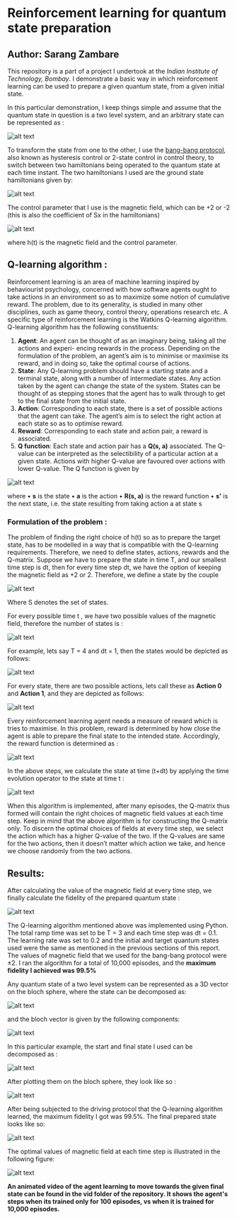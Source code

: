 # Reinforcement learning for quantum state preparation
## Author: Sarang Zambare

This repository is a part of a project I undertook at the *Indian Institute of Technology, Bombay*. I demonstrate a basic way in which reinforcement learning can be used to prepare a given quantum state, from a given initial state.

In this particular demonstration, I keep things simple and assume that the quantum state in question is a two level system, and an arbitrary state can be represented as :

![alt text](https://raw.githubusercontent.com/sarangzambare/reinforcent-learning-qstate-preparation/master/png/state.png)

To transform the state from one to the other, I use the [bang-bang protocol](https://en.wikipedia.org/wiki/Bang%E2%80%93bang_control), also known as hysteresis control or 2-state control in control theory, to switch between two hamiltonians being operated to the quantum state at each time instant. The two hamiltonians I used are the ground state hamiltonians given by:

![alt text](https://raw.githubusercontent.com/sarangzambare/reinforcent-learning-qstate-preparation/master/png/hamiltonians.png)

The control parameter that I use is the magnetic field, which can be +2 or -2 (this is also the coefficient of Sx in the hamiltonians)

![alt text](https://raw.githubusercontent.com/sarangzambare/reinforcent-learning-qstate-preparation/master/png/hamiltonian_2.png)

where h(t) is the magnetic field and the control parameter.

## Q-learning algorithm :

Reinforcement learning is an area of machine learning inspired by behaviourist psychology, concerned with how software agents ought to take actions in an environment so as to maximize some notion of cumulative reward. The problem, due to its generality, is studied in many other disciplines, such as game theory, control theory, operations research etc. A specific type of reinforcement learning is the Watkins Q-learning algorithm. Q-learning algorithm has the following constituents:

1. **Agent**: An agent can be thought of as an imaginary being, taking all the actions and experi- encing rewards in the process. Depending on the formulation of the problem, an agent’s aim is to minimise or maximise its reward, and in doing so, take the optimal course of actions.
2. **State**: Any Q-learning problem should have a starting state and a terminal state, along with a number of intermediate states. Any action taken by the agent can change the state of the system. States can be thought of as stepping stones that the agent has to walk through to get to the final state from the initial state.
3. **Action**: Corresponding to each state, there is a set of possible actions that the agent can take. The agent’s aim is to select the right action at each state so as to optimise reward.
4. **Reward**: Corresponding to each state and action pair, a reward is associated.
5. **Q function**: Each state and action pair has a **Q(s, a)** associated. The Q-value can be interpreted as the selectibility of a particular action at a given state. Actions with higher Q-value are favoured over actions with lower Q-value. The Q function is given by

![alt text](https://raw.githubusercontent.com/sarangzambare/reinforcent-learning-qstate-preparation/master/png/q-equation.png)

where
• **s** is the state
• **a** is the action
• **R(s, a)** is the reward function
• **s'** is the next state, i.e. the state resulting from taking action a at state s

### Formulation of the problem :

The problem of finding the right choice of h(t) so as to prepare the target state, has to be modelled in a way that is compatible with the Q-learning requirements. Therefore, we need to define states, actions, rewards and the Q-matrix. Suppose we have to prepare the state in time T, and our smallest time step is dt, then for every time step dt, we have the option of keeping the magnetic field as +2 or  2. Therefore, we define a state by the couple

![alt text](https://raw.githubusercontent.com/sarangzambare/reinforcent-learning-qstate-preparation/master/png/states_2.png)

Where S denotes the set of states.

For every possible time t , we have two possible values of the magnetic field, therefore the number of states is :

![alt text](https://raw.githubusercontent.com/sarangzambare/reinforcent-learning-qstate-preparation/master/png/no_states.png)


For example, lets say T = 4 and dt = 1, then the states would be depicted as follows:

![alt text](https://raw.githubusercontent.com/sarangzambare/reinforcent-learning-qstate-preparation/master/png/states_1.png)

For every state, there are two possible actions, lets call these as **Action 0** and **Action 1**, and they are depicted as follows:

![alt text](https://raw.githubusercontent.com/sarangzambare/reinforcent-learning-qstate-preparation/master/png/actions.png)


Every reinforcement learning agent needs a measure of reward which is tries to maximise. In this problem, reward is determined by how close the agent is able to prepare the final state to the intended state. Accordingly, the reward function is determined as :


![alt text](https://raw.githubusercontent.com/sarangzambare/reinforcent-learning-qstate-preparation/master/png/reward.png)


In the above steps, we calculate the state at time (t+dt) by applying the time evolution operator to the state at time t :

![alt text](https://raw.githubusercontent.com/sarangzambare/reinforcent-learning-qstate-preparation/master/png/time_evolution_2.png)


When this algorithm is implemented, after many episodes, the Q-matrix thus formed will contain the right choices of magnetic field values at each time step. Keep in mind that the above algorithm is for constructing the Q-matrix only. To discern the optimal choices of fields at every time step, we select the action which has a higher Q-value of the two. If the Q-values are same for the two actions, then it doesn’t matter which action we take, and hence we choose randomly from the two actions.

## Results:

After calculating the value of the magnetic field at every time step, we finally calculate the fidelity of the prepared quantum state :

![alt text](https://raw.githubusercontent.com/sarangzambare/reinforcent-learning-qstate-preparation/master/png/fidelity.png)

The Q-learning algorithm mentioned above was implemented using Python. The total ramp time was set to be T = 3 and each time step was dt = 0.1. The learning rate was set to 0.2 and the initial and target quantum states used were the same as mentioned in the previous sections of this report. The values of magnetic field that we used for the bang-bang protocol were ±2. I ran the algorithm for a total of 10,000 episodes, and the **maximum fidelity I achieved was 99.5%**

Any quantum state of a two level system can be represented as a 3D vector on the bloch sphere, where the state can be decomposed as:

![alt text](https://raw.githubusercontent.com/sarangzambare/reinforcent-learning-qstate-preparation/master/png/state_complex.png)

and the bloch vector is given by the following components:

![alt text](https://raw.githubusercontent.com/sarangzambare/reinforcent-learning-qstate-preparation/master/png/bloch_vector.png)


In this particular example, the start and final state I used can be decomposed as :

![alt text](https://raw.githubusercontent.com/sarangzambare/reinforcent-learning-qstate-preparation/master/png/states_start_target.png)

After plotting them on the bloch sphere, they look like so :

![alt text](https://raw.githubusercontent.com/sarangzambare/reinforcent-learning-qstate-preparation/master/png/start_target.png)

After being subjected to the driving protocol that the Q-learning algorithm learned, the maximum fidelity I got was 99.5%. The final prepared state looks like so:

![alt text](https://raw.githubusercontent.com/sarangzambare/reinforcent-learning-qstate-preparation/master/png/start_target_final.png)


The optimal values of magnetic field at each time step is illustrated in the following figure:


![alt text](https://raw.githubusercontent.com/sarangzambare/reinforcent-learning-qstate-preparation/master/png/optimal_fields.png)


**An animated video of the agent learning to move towards the given final state can be found in the vid folder of the repository. It shows the agent's steps when its trained only for 100 episodes, vs when it is trained for 10,000 episodes.**
